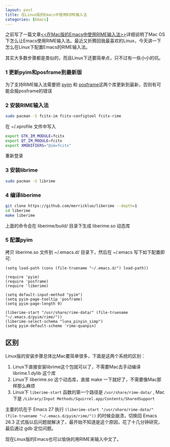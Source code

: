 ```yaml
---
layout: post
title: 在Linux版的Emacs中使用RIME输入法
categories: [Emacs]
---
```


之前写了一篇文章[<<在Mac版的Emacs中使用RIME输入法>>](https://manateelazycat.github.io/emacs/2019/07/24/use-rime-in-emacs.html)详细说明了Mac OS下怎么让Emacs使用RIME输入法。最近又折腾回我最喜欢的Linux，今天讲一下怎么在Linux下配置Emacs的RIME输入法。

其实大多数步骤都是类似的，而且Linux下还要简单点，只不过有一些小小的坑。

### 1 更新pyim和posframe到最新版
为了支持RIME输入法需要把 [pyim](https://github.com/tumashu/pyim) 和 [posframe](https://github.com/tumashu/posframe)这两个库更新到最新，否则有可能会报posframe的错误

### 2 安装RIME输入法
```bash
sudo pacman -S fcitx-im fcitx-configtool fcitx-rime
```

在 ~/.xprofile 文件中写入
```bash
export GTK_IM_MODULE=fcitx
export QT_IM_MODULE=fcitx
export XMODIFIERS="@im=fcitx"
```

重新登录

### 3 安装librime
```bash
sudo pacman -S librime
```

### 4 编译liberime

```bash
git clone https://github.com/merrickluo/liberime --depth=1
cd liberime
make liberime
```

上面的命令会在 liberime/build/ 目录下生成 liberime.so 动态库

### 5 配置pyim
拷贝 liberime.so 文件到 ~/.emacs.d/ 目录下，然后在 ~/.emacs 写下如下配置即可:

```elisp
(setq load-path (cons (file-truename "~/.emacs.d/") load-path))

(require 'pyim)
(require 'posframe)
(require 'liberime)

(setq default-input-method "pyim")
(setq pyim-page-tooltip 'posframe)
(setq pyim-page-length 9)

(liberime-start "/usr/share/rime-data/" (file-truename "~/.emacs.d/pyim/rime/"))
(liberime-select-schema "luna_pinyin_simp")
(setq pyim-default-scheme 'rime-quanpin)
```

## 区别

Linux版的安装步骤总体比Mac要简单很多，下面是这两个系统的区别：
1. Linux下直接安装librime这个包就可以了，不需要Mac去手动编译 librime.1.dylib 这个库
2. Linux下 liberime.so 这个动态库，直接 make 一下就好了，不需要像Mac那样那么麻烦
3. Linux下 ```liberime-start``` 函数的第一个路径是 ```/usr/share/rime-data/``` , Mac下是 ```/Library/Input Methods/Squirrel.app/Contents/SharedSupport```

主要的坑在于 Emacs 27 执行 ```(liberime-start "/usr/share/rime-data/" (file-truename "~/.emacs.d/pyim/rime/"))``` 的时候会崩溃，切换回 Emacs 26.3 正式版以后问题就解决了，最开始不知道是这个原因，花了十几分钟研究，最后通过 gdb 定位问题。

现在Linux版的Emacs也可以愉快的用RIME来输入中文了。
